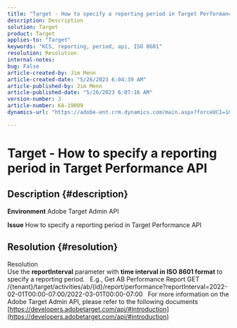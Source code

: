 ```yaml
---
title: "Target - How to specify a reporting period in Target Performance API"
description: Description
solution: Target
product: Target
applies-to: "Target"
keywords: "KCS, reporting, period, api, ISO 8601"
resolution: Resolution
internal-notes: 
bug: False
article-created-by: Jim Menn
article-created-date: "5/26/2023 6:04:39 AM"
article-published-by: Jim Menn
article-published-date: "5/26/2023 6:07:16 AM"
version-number: 3
article-number: KA-19009
dynamics-url: "https://adobe-ent.crm.dynamics.com/main.aspx?forceUCI=1&pagetype=entityrecord&etn=knowledgearticle&id=89dce930-8bfb-ed11-8849-6045bd006295"

---
```

# Target - How to specify a reporting period in Target Performance API

## Description {#description}


<b>Environment</b>
 Adobe Target Admin API

<b>Issue</b>
 How to specify a reporting period in Target Performance API


## Resolution {#resolution}

Resolution<br>
Use the <b>reportInterval</b> parameter with <b>time interval in ISO 8601 format</b> to specify a reporting period.
 
E.g., Get AB Performance Report
GET /{tenant}/target/activities/ab/{id}/report/performance?reportInterval=2022-02-01T00:00-07:00/2022-03-01T00:00-07:00
 
For more information on the Adobe Target Admin API, please refer to the following documents
[https://developers.adobetarget.com/api/#introduction](https://developers.adobetarget.com/api/#introduction)
